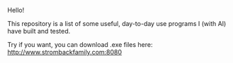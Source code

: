 Hello! 

This repository is a list of some useful, day-to-day use programs I (with AI) have built and tested. 

Try if you want, you can download .exe files here:
http://www.strombackfamily.com:8080
